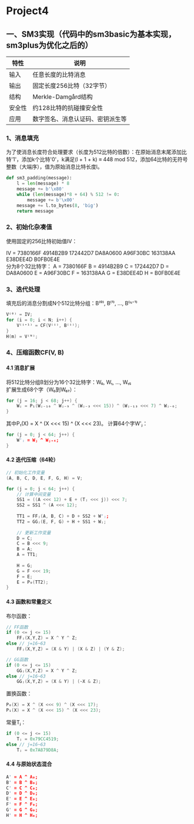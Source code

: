 # Project4
## 一、SM3实现（代码中的sm3basic为基本实现，sm3plus为优化之后的）
| 特性 | 说明 |
|-------|-------|
| 输入 | 任意长度的比特消息 | 
| 输出 | 固定长度256比特（32字节） |
| 结构 | Merkle-Damgård结构 |
| 安全性 | 约128比特的抗碰撞安全性 |
| 应用 | 数字签名、消息认证码、密钥派生等 |
### 1、消息填充
为了使消息长度符合处理要求（长度为512比特的倍数）：在原始消息末尾添加比特'1'，添加k个比特'0'，k满足(l + 1 + k) ≡ 448 mod 512，添加64比特的无符号整数（大端序），值为原始消息比特长度l。
```python
def sm3_padding(message):
    l = len(message) * 8
    message += b'\x80'
    while (len(message)*8 + 64) % 512 != 0:
        message += b'\x00'
    message += l.to_bytes(8, 'big')
    return message
```
### 2、初始化杂凑值
使用固定的256比特初始值IV：


IV = 7380166F 4914B2B9 172442D7 DA8A0600 
     A96F30BC 163138AA E38DEE4D B0FB0E4E<br>
分为8个32比特字：
A = 7380166F
B = 4914B2B9
C = 172442D7
D = DA8A0600
E = A96F30BC
F = 163138AA
G = E38DEE4D
H = B0FB0E4E
### 3、迭代处理
填充后的消息分割成N个512比特分组：B⁽⁰⁾, B⁽¹⁾, ..., B⁽ᴺ⁻¹⁾
```c
V⁽⁰⁾ = IV;
for (i = 0; i < N; i++) {
    V⁽ⁱ⁺¹⁾ = CF(V⁽ⁱ⁾, B⁽ⁱ⁾);
}
H(m) = V⁽ᴺ⁾;
```
### 4、压缩函数CF(V, B)
#### 4.1 消息扩展
将512比特分组B划分为16个32比特字：W₀, W₁, ..., W₁₅<br>
扩展生成68个字（W₀到W₆₇）：

```c
for (j = 16; j < 68; j++) {
    Wⱼ = P₁(Wⱼ₋₁₆ ^ Wⱼ₋₉ ^ (Wⱼ₋₃ <<< 15)) ^ (Wⱼ₋₁₃ <<< 7) ^ Wⱼ₋₆;
}
```
其中P₁(X) = X ^ (X <<< 15) ^ (X <<< 23)。
计算64个字W'ⱼ：

```c
for (j = 0; j < 64; j++) {
    W'ⱼ = Wⱼ ^ Wⱼ₊₄;
}
```
#### 4.2 迭代压缩（64轮）
```c
// 初始化工作变量
(A, B, C, D, E, F, G, H) = V;

for (j = 0; j < 64; j++) {
    // 计算中间变量
    SS1 = ((A <<< 12) + E + (Tⱼ <<< j)) <<< 7;
    SS2 = SS1 ^ (A <<< 12);
    
    TT1 = FFⱼ(A, B, C) + D + SS2 + W'ⱼ;
    TT2 = GGⱼ(E, F, G) + H + SS1 + Wⱼ;
    
    // 更新工作变量
    D = C;
    C = B <<< 9;
    B = A;
    A = TT1;
    
    H = G;
    G = F <<< 19;
    F = E;
    E = P₀(TT2);
}
```
#### 4.3 函数和常量定义
布尔函数：

```c
// FF函数
if (0 <= j <= 15) 
    FFⱼ(X,Y,Z) = X ^ Y ^ Z;
else // j=16~63
    FFⱼ(X,Y,Z) = (X & Y) | (X & Z) | (Y & Z);

// GG函数
if (0 <= j <= 15) 
    GGⱼ(X,Y,Z) = X ^ Y ^ Z;
else // j=16~63
    GGⱼ(X,Y,Z) = (X & Y) | (~X & Z);
```
置换函数：

```c
P₀(X) = X ^ (X <<< 9) ^ (X <<< 17);
P₁(X) = X ^ (X <<< 15) ^ (X <<< 23);
```
常量Tⱼ：

```c
if (0 <= j <= 15)
    Tⱼ = 0x79CC4519;
else // j=16~63
    Tⱼ = 0x7A879D8A;
```
#### 4.4 与原始状态混合
```c
A' = A ^ A₀;
B' = B ^ B₀;
C' = C ^ C₀;
D' = D ^ D₀;
E' = E ^ E₀;
F' = F ^ F₀;
G' = G ^ G₀;
H' = H ^ H₀;
```







